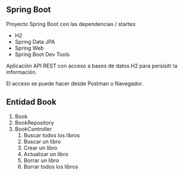 
## Spring Boot

Proyecto Spring Boot con las dependencias / startes:

* H2
* Spring Data JPA
* Spring Web
* Spring Boot Dev Tools

Aplicación API REST con acceso a bases de datos H2 para persisitr la información.

El acceso se puede hacer desde Postman o Navegador.

## Entidad Book

1. Book
2. BookRepository
3. BookController
   1. Buscar todos los libros
   2. Buscar un libro
   3. Crear un libro
   4. Actualizar un libro
   5. Borrar un libro
   6. Borrar todos los libros